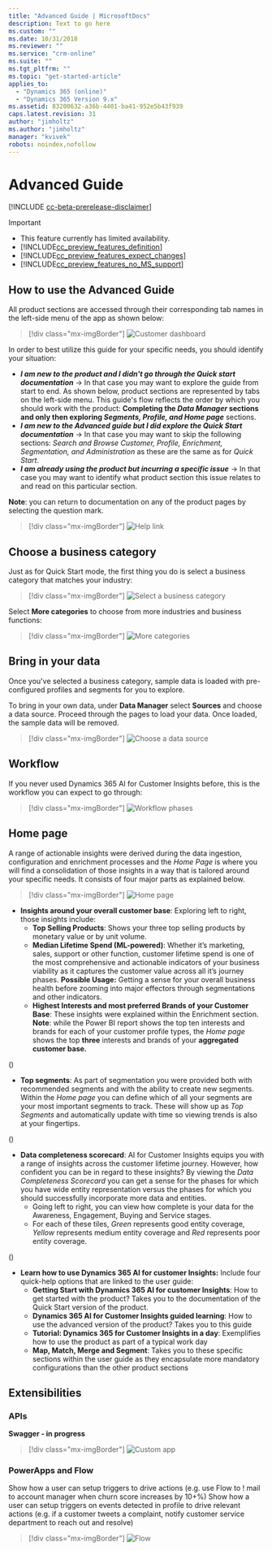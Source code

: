 ```yaml
---
title: "Advanced Guide | MicrosoftDocs"
description: Text to go here
ms.custom: ""
ms.date: 10/31/2018
ms.reviewer: ""
ms.service: "crm-online"
ms.suite: ""
ms.tgt_pltfrm: ""
ms.topic: "get-started-article"
applies_to: 
  - "Dynamics 365 (online)"
  - "Dynamics 365 Version 9.x"
ms.assetid: 83200632-a36b-4401-ba41-952e5b43f939
caps.latest.revision: 31
author: "jimholtz"
ms.author: "jimholtz"
manager: "kvivek"
robots: noindex,nofollow
---
```

# Advanced Guide

[!INCLUDE [cc-beta-prerelease-disclaimer](../includes/cc-beta-prerelease-disclaimer.md)]

> [!IMPORTANT]
> - This feature currently has limited availability.
> - [!INCLUDE[cc_preview_features_definition](../includes/cc-preview-features-definition.md)]  
> - [!INCLUDE[cc_preview_features_expect_changes](../includes/cc-preview-features-expect-changes.md)]  
> - [!INCLUDE[cc_preview_features_no_MS_support](../includes/cc-preview-features-no-ms-support.md)]  

## How to use the Advanced Guide
All product sections are accessed through their corresponding tab names in the left-side menu of the app as shown below:

> [!div class="mx-imgBorder"] 
> ![](media/customer-dashboard-full.png "Customer dashboard")

In order to best utilize this guide for your specific needs, you should identify your situation:
- ***I am new to the product and I didn't go through the Quick start documentation*** -> In that case you may want to explore the guide from start to end. As shown below, product sections are represented by tabs on the left-side menu. This guide's flow reflects the order by which you should work with the product: **Completing the *Data Manager* sections and only then exploring *Segments, Profile, and Home page*** sections.
- ***I am new to the Advanced guide but I did explore the Quick Start documentation*** -> In that case you may want to skip the following sections: *Search and Browse Customer, Profile, Enrichment, Segmentation, and Administration* as these are the same as for *Quick Start*.   
- ***I am already using the product but incurring a specific issue*** -> In that case you may want to identify what product section this issue relates to and read on this particular section. 

**Note**: you can return to documentation on any of the product pages by selecting the question mark.

> [!div class="mx-imgBorder"] 
> ![](media/help-link.png "Help link")

<!--
## Onboarding (for Administrators)
Currently missing (9/17)
-->

## Choose a business category
Just as for Quick Start mode, the first thing you do is select a business category that matches your industry:

> [!div class="mx-imgBorder"] 
> ![](media/choose-business-category720.png "Select a business category")

Select **More categories** to choose from more industries and business functions:

> [!div class="mx-imgBorder"] 
> ![](media/more-categories.png "More categories")

## Bring in your data
Once you've selected a business category, sample data is loaded with pre-configured profiles and segments for you to explore.

To bring in your own data, under **Data Manager** select **Sources** and choose a data source. Proceed through the pages to load your data. Once loaded, the sample data will be removed.

> [!div class="mx-imgBorder"] 
> ![](media/choose-data-source75.png "Choose a data source")

## Workflow
If you never used Dynamics 365 AI for Customer Insights before, this is the workflow you can expect to go through:

> [!div class="mx-imgBorder"] 
> ![](media/workflow720.png "Workflow phases")

## Home page
A range of actionable insights were derived during the data ingestion, configuration and enrichment processes and the *Home Page* is where you will find a consolidation of those insights in a way that is tailored around your specific needs. It consists of four major parts as explained below.

> [!div class="mx-imgBorder"] 
> ![](media/customers-dashboard780.png "Home page")

-	**Insights around your overall customer base**: Exploring left to right, those insights include: 
      - **Top Selling Products**: Shows your three top selling products by monetary value or by unit volume. 
      - **Median Lifetime Spend (ML-powered)**: Whether it’s marketing, sales, support or other function, customer lifetime spend is one of the most comprehensive and actionable indicators of your business viability as it captures the customer value across all it’s journey phases. **Possible Usage:** Getting a sense for your overall business health before zooming into major effectors through segmentations and other indicators.
      - **Highest Interests and most preferred Brands of your Customer Base**: These insights were explained within the Enrichment section. **Note**: while the Power BI report shows the top ten interests and brands for each of your customer profile types, the *Home page* shows the top **three** interests and brands of your **aggregated customer base.**

()

-	**Top segments**: As part of segmentation you were provided both with recommended segments and with the ability to create new segments. Within the *Home page* you can define which of all your segments are your most important segments to track. These will show up as *Top Segments* and automatically update with time so viewing trends is also at your fingertips. 

()

- **Data completeness scorecard**: AI for Customer Insights equips you with a range of insights across the customer lifetime journey. However, how confident you can be in regard to these insights? By viewing the *Data Completeness Scorecard* you can get a sense for the phases for which you have wide entity representation versus the phases for which you should successfully incorporate more data and entities. 
    - Going left to right, you can view how complete is your data for the Awareness, Engagement, Buying and Service stages.   
    - For each of these tiles, *Green* represents good entity coverage, *Yellow* represents medium entity coverage and *Red* represents poor entity coverage. 
   
()

-	**Learn how to use Dynamics 365 AI for customer Insights:** Include four quick-help options that are linked to the user guide:
    - **Getting Start with Dynamics 365 AI for customer Insights**: How to get started with the product? Takes you to the documentation of the Quick Start version of the product.
    - **Dynamics 365 AI for Customer Insights guided learning**: How to use the advanced version of the product? Takes you to this guide 
    - **Tutorial: Dynamics 365 for Customer Insights in a day**: Exemplifies how to use the product as part of a typical work day
    - **Map, Match, Merge and Segment**: Takes you to these specific sections within the user guide as they encapsulate more mandatory configurations than the other product sections


## Extensibilities

### APIs 
**Swagger - in progress**

> [!div class="mx-imgBorder"] 
> ![](media/custom-app.png "Custom app")

### PowerApps and Flow
Show how a user can setup triggers to drive actions (e.g. use Flow to ! mail to account manager when churn score increases by 10+%)
Show how a user can setup triggers on events detected in profile to drive relevant actions (e.g. if a customer tweets a complaint, notify customer service department to reach out and resolve)

> [!div class="mx-imgBorder"] 
> ![](media/powerapps-flow.png "Flow")

